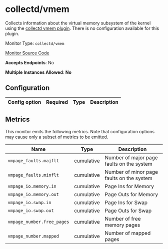 <!--- GENERATED BY gomplate from scripts/docs/monitor-page.md.tmpl --->

# collectd/vmem

 Collects information about the virtual memory
subsystem of the kernel using the [collectd vmem
plugin](https://collectd.org/wiki/index.php/Plugin:vmem).  There is no
configuration available for this plugin.


Monitor Type: `collectd/vmem`

[Monitor Source Code](https://github.com/signalfx/signalfx-agent/tree/master/internal/monitors/collectd/vmem)

**Accepts Endpoints**: No

**Multiple Instances Allowed**: **No**

## Configuration

| Config option | Required | Type | Description |
| --- | --- | --- | --- |




## Metrics

This monitor emits the following metrics.  Note that configuration options may
cause only a subset of metrics to be emitted.

| Name | Type | Description |
| ---  | ---  | ---         |
| `vmpage_faults.majflt` | cumulative | Number of major page faults on the system |
| `vmpage_faults.minflt` | cumulative | Number of minor page faults on the system |
| `vmpage_io.memory.in` | cumulative | Page Ins for Memory |
| `vmpage_io.memory.out` | cumulative | Page Outs for Memory |
| `vmpage_io.swap.in` | cumulative | Page Ins for Swap |
| `vmpage_io.swap.out` | cumulative | Page Outs for Swap |
| `vmpage_number.free_pages` | cumulative | Number of free memory pages |
| `vmpage_number.mapped` | cumulative | Number of mapped pages |



